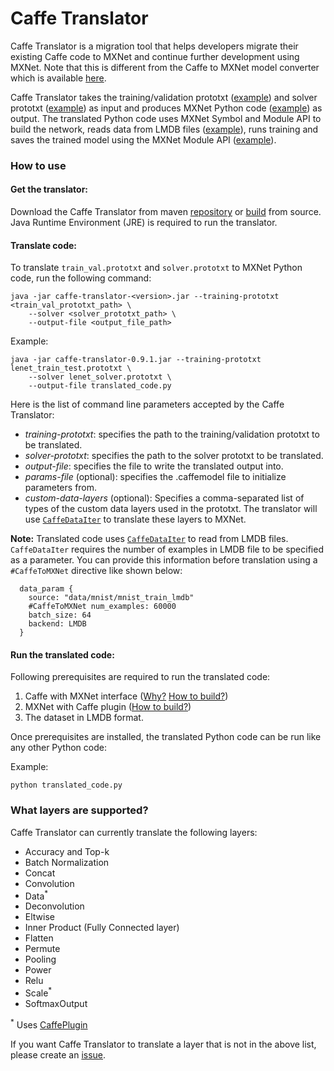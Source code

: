 # Caffe Translator
Caffe Translator is a migration tool that helps developers migrate their existing Caffe code to MXNet and continue further development using MXNet. Note that this is different from the Caffe to MXNet model converter which is available [here](https://github.com/apache/incubator-mxnet/tree/master/tools/caffe_converter).

Caffe Translator takes the training/validation prototxt ([example](https://github.com/BVLC/caffe/blob/master/examples/mnist/lenet_train_test.prototxt)) and solver prototxt ([example](https://github.com/BVLC/caffe/blob/master/examples/mnist/lenet_solver.prototxt)) as input and produces MXNet Python code ([example](https://www.caffetranslator.org/examples/lenet/lenet_translated.py)) as output. The translated Python code uses MXNet Symbol and Module API to build the network, reads data from LMDB files ([example](https://www.caffetranslator.org/datasets/mnist.tar.gz)), runs training and saves the trained model using the MXNet Module API ([example](https://www.caffetranslator.org/examples/lenet/lenet_saved_model.tar.gz)).

### How to use

#### Get the translator:
Download the Caffe Translator from maven [repository](https://mvnrepository.com/artifact/org.caffetranslator/caffe-translator) or [build](build_from_source.md) from source. Java Runtime Environment (JRE) is required to run the translator.

#### Translate code:
To translate `train_val.prototxt` and `solver.prototxt` to MXNet Python code, run the following command:
```
java -jar caffe-translator-<version>.jar --training-prototxt <train_val_prototxt_path> \
    --solver <solver_prototxt_path> \
    --output-file <output_file_path>
```
Example:
```
java -jar caffe-translator-0.9.1.jar --training-prototxt lenet_train_test.prototxt \
    --solver lenet_solver.prototxt \
    --output-file translated_code.py
```

Here is the list of command line parameters accepted by the Caffe Translator:
- *training-prototxt*: specifies the path to the training/validation prototxt to be translated.
- *solver-prototxt*: specifies the path to the solver prototxt to be translated.
- *output-file*: specifies the file to write the translated output into.
- *params-file* (optional): specifies the .caffemodel file to initialize parameters from.
- *custom-data-layers* (optional): Specifies a comma-separated list of types of the custom data layers used in the prototxt. The translator will use [`CaffeDataIter`](https://mxnet.incubator.apache.org/faq/caffe.html#use-io-caffedataiter) to translate these layers to MXNet.

**Note:** Translated code uses [`CaffeDataIter`](https://mxnet.incubator.apache.org/faq/caffe.html#use-io-caffedataiter) to read from LMDB files. `CaffeDataIter` requires the number of examples in LMDB file to be specified as a parameter. You can provide this information before translation using a `#CaffeToMXNet` directive like shown below:

```
  data_param {
    source: "data/mnist/mnist_train_lmdb"
    #CaffeToMXNet num_examples: 60000
    batch_size: 64
    backend: LMDB
  }
```

#### Run the translated code:

Following prerequisites are required to run the translated code:
1. Caffe with MXNet interface ([Why?](faq.md#why_caffe) [How to build?](https://github.com/apache/incubator-mxnet/tree/master/plugin/caffe#install-caffe-with-mxnet-interface))
2. MXNet with Caffe plugin ([How to build?](https://github.com/apache/incubator-mxnet/tree/master/plugin/caffe#compile-with-caffe))
3. The dataset in LMDB format.

Once prerequisites are installed, the translated Python code can be run like any other Python code:

Example:
```
python translated_code.py
```

### What layers are supported?

Caffe Translator can currently translate the following layers:

- Accuracy and Top-k
- Batch Normalization
- Concat
- Convolution
- Data<sup>*</sup>
- Deconvolution
- Eltwise
- Inner Product (Fully Connected layer)
- Flatten
- Permute
- Pooling
- Power
- Relu
- Scale<sup>*</sup>
- SoftmaxOutput

<sup>*</sup> Uses [CaffePlugin](https://github.com/apache/incubator-mxnet/tree/master/plugin/caffe)

If you want Caffe Translator to translate a layer that is not in the above list, please create an [issue](https://github.com/apache/incubator-mxnet/issues/new).
